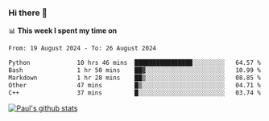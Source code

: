 ### Hi there 👋

📊 **This week I spent my time on**
<!--START_SECTION:waka-->

```txt
From: 19 August 2024 - To: 26 August 2024

Python             10 hrs 46 mins  ████████████████░░░░░░░░░   64.57 %
Bash               1 hr 50 mins    ██▓░░░░░░░░░░░░░░░░░░░░░░   10.99 %
Markdown           1 hr 28 mins    ██▒░░░░░░░░░░░░░░░░░░░░░░   08.85 %
Other              47 mins         █▒░░░░░░░░░░░░░░░░░░░░░░░   04.71 %
C++                37 mins         █░░░░░░░░░░░░░░░░░░░░░░░░   03.74 %
```

<!--END_SECTION:waka-->


[![Paul's github stats](https://github-readme-stats.vercel.app/api?username=mickeyouyou&theme=dracula&show_icons=true)](https://github.com/anuraghazra/github-readme-stats)
